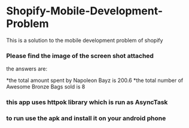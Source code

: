 # Shopify-Mobile-Development-Problem
This is a solution to the mobile development problem of shopify

### Please find the image of the screen shot attached

the answers are:

*the total amount spent by Napoleon Bayz is 200.6
*the total number of Awesome  Bronze Bags sold is 8


### this app uses httpok library which is run as AsyncTask

### to run use the apk and install it on your android phone
